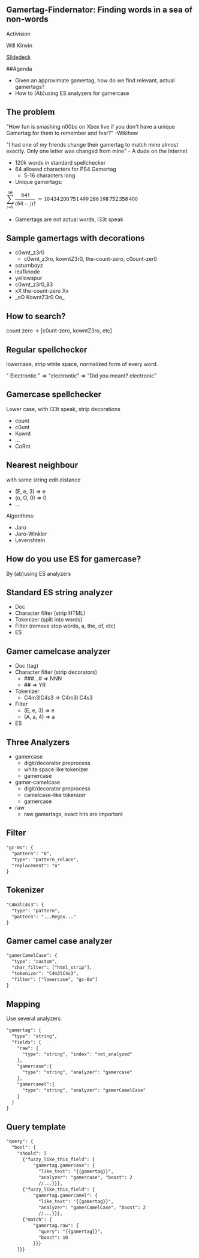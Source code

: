 ## Gamertag-Findernator: Finding words in a sea of non-words

Activision

Will Kirwin

[Slidedeck](https://speakerdeck.com/player/5844d8b8cc1e4f1688d5da6c730d67dc?#)


##Agenda
- Given an approximate gamertag, how do we find relevant, actual gamertags?
- How to (Ab)using ES analyzers for gamercase


## The problem

"How fun is smashing n00bs on Xbox live if you don't have a unique Gamertag for them to remember and fear?" -Wikihow

"I had one of my friends change their gamertag to match mine almost exactly. Only one letter was changed from mine" - A dude on the Internet


- 120k words in standard spellchecker
- 64 allowed characters for PS4 Gamertag
  - 5-16 characters long
- Unique gamertags:

![Gamertags](images/bill_a_1.gif)

- Gamertags are not actual words, l33t speak


## Sample gamertags with decorations
- c0wnt_z3r0
  - c0wnt_z3ro,  kowntZ3r0, the-count-zero, c0ount-zer0
- saturnboyz
- leafknode
- yellowspur
- c0wnt\_z3r0\_83
- xX the-count-zero Xx
- \_oO KowntZ3r0 Oo\_


## How to search?

count zero -> [c0unt-zero, kowntZ3ro, etc]


## Regular spellchecker

lowercase, strip white space, normalized form of every word.

" Electrontic " => "electrontic" => "Did you meant? electronic"


## Gamercase spellchecker

Lower case, with l33t speak, strip decorations

- count
- c0unt
- Kownt
- ...
- CoRnt


## Nearest neighbour

with some string edit distance

- (E, e, 3) => e
- (o, O, 0) => 0
- ...

Algorithms:
- Jaro
- Jaro-Winkler
- Levenshtein


## How do you use ES for gamercase?

By (ab)using ES analyzers


## Standard ES string analyzer
- Doc
- Character filter (strip HTML)
- Tokenizer (split into words)
- Filter (remove stop words, a, the, of, etc)
- ES


## Gamer camelcase analyzer
- Doc (tag)
- Character filter (strip decorators)
  - \#\#\#...\# => NNN
  - \#\# => YR
- Tokenizer
  - C4m3lC4s3 => C4m3l C4s3
- Filter
  - (E, e, 3) => e
  - (A, a, 4) => a
- ES


## Three Analyzers
- gamercase
  - digit/decorator preprocess
  - white space like tokenizer
  - gamercase
- gamer-camelcase
  - digit/decorator preprocess
  - camelcase-like tokenizer
  - gamercase
- raw
  - raw gamertags, exact hits are important


## Filter
```
"gc-0o": {
  "pattern": "0",
  "type": "pattern_relace",
  "replacement": "o"
}
```

## Tokenizer
```
"C4m3lC4s3": {
  "type": "pattern",
  "pattern": "...Regex..."
}
```


## Gamer camel case analyzer
```
"gamerCamelCase": {
  "type": "custom",
  "char_filter": ["html_strip"],
  "tokenizer": "C4m3lC4s3",
  "filter": ["lowercase", "gc-0o"]
}
```


## Mapping
Use several analyzers
```
"gamertag": {
  "type": "string",
  "fields": {
    "raw": {
      "type": "string", "index": "not_analyzed"
    },
    "gamercase":{
      "type": "string", "analyzer": "gamercase"
    },
    "gamercamel":{
      "type": "string", "analyzer": "gamerCamelCase"
    }
  }
}
```


## Query template
```
"query": {
  "bool": {
    "should": [
      {"fuzzy_like_this_field": {
          "gamertag.gamercase": {
            "like_text": "{{gamertag}}",
            "analyzer": "gamercase", "boost": 2
            //...}}},
      {"fuzzy_like_this_field": {
          "gamertag.gamercamel": {
            "like_text": "{{gamertag}}",
            "analyzer": "gamerCamelCase", "boost": 2
            //...}}},
      {"match": {
          "gamertag.raw": {
            "query": "{{gamertag}}",
            "boost": 10
          }}}
    ]}}
```